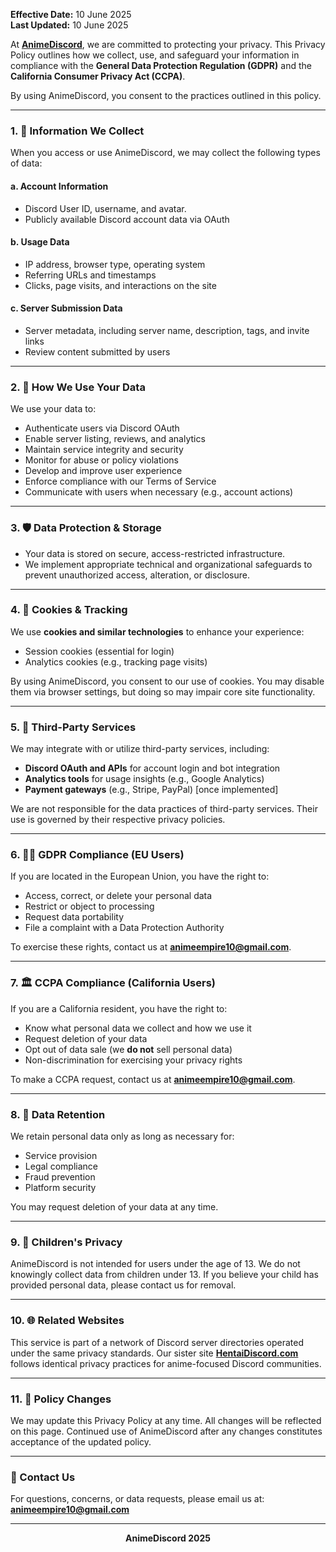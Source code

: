 <!-- ## 🔒 Privacy Policy -->

**Effective Date:** 10 June 2025<br>
**Last Updated:** 10 June 2025

At [**AnimeDiscord**](https://animediscord.com/), we are committed to protecting your privacy. This Privacy Policy outlines how we collect, use, and safeguard your information in compliance with the **General Data Protection Regulation (GDPR)** and the **California Consumer Privacy Act (CCPA)**.

By using AnimeDiscord, you consent to the practices outlined in this policy.

---

### 1. 📘 Information We Collect

When you access or use AnimeDiscord, we may collect the following types of data:

#### a. **Account Information**

* Discord User ID, username, and avatar.
* Publicly available Discord account data via OAuth

#### b. **Usage Data**

* IP address, browser type, operating system
* Referring URLs and timestamps
* Clicks, page visits, and interactions on the site

#### c. **Server Submission Data**

* Server metadata, including server name, description, tags, and invite links
* Review content submitted by users

---

### 2. 📌 How We Use Your Data

We use your data to:

* Authenticate users via Discord OAuth
* Enable server listing, reviews, and analytics
* Maintain service integrity and security
* Monitor for abuse or policy violations
* Develop and improve user experience
* Enforce compliance with our Terms of Service
* Communicate with users when necessary (e.g., account actions)

---

### 3. 🛡️ Data Protection & Storage

* Your data is stored on secure, access-restricted infrastructure.
* We implement appropriate technical and organizational safeguards to prevent unauthorized access, alteration, or disclosure.

---

### 4. 🍪 Cookies & Tracking

We use **cookies and similar technologies** to enhance your experience:

* Session cookies (essential for login)
* Analytics cookies (e.g., tracking page visits)

By using AnimeDiscord, you consent to our use of cookies. You may disable them via browser settings, but doing so may impair core site functionality.

---

### 5. 🔁 Third-Party Services

We may integrate with or utilize third-party services, including:

* **Discord OAuth and APIs** for account login and bot integration
* **Analytics tools** for usage insights (e.g., Google Analytics)
* **Payment gateways** (e.g., Stripe, PayPal) \[once implemented]

We are not responsible for the data practices of third-party services. Their use is governed by their respective privacy policies.

---

### 6. 🧑‍⚖️ GDPR Compliance (EU Users)

If you are located in the European Union, you have the right to:

* Access, correct, or delete your personal data
* Restrict or object to processing
* Request data portability
* File a complaint with a Data Protection Authority

To exercise these rights, contact us at **animeempire10@gmail.com**.

---

### 7. 🏛️ CCPA Compliance (California Users)

If you are a California resident, you have the right to:

* Know what personal data we collect and how we use it
* Request deletion of your data
* Opt out of data sale (we **do not** sell personal data)
* Non-discrimination for exercising your privacy rights

To make a CCPA request, contact us at **animeempire10@gmail.com**.

---

### 8. 🧨 Data Retention

We retain personal data only as long as necessary for:

* Service provision
* Legal compliance
* Fraud prevention
* Platform security

You may request deletion of your data at any time.

---

### 9. 🧾 Children's Privacy

AnimeDiscord is not intended for users under the age of 13. We do not knowingly collect data from children under 13. If you believe your child has provided personal data, please contact us for removal.

---

### 10. 🌐 Related Websites

This service is part of a network of Discord server directories operated under the same privacy standards. Our sister site [**HentaiDiscord.com**](https://www.hentaidiscord.com/) follows identical privacy practices for anime-focused Discord communities.

---

### 11. 🔄 Policy Changes

We may update this Privacy Policy at any time. All changes will be reflected on this page. Continued use of AnimeDiscord after any changes constitutes acceptance of the updated policy.

---

### 📩 Contact Us

For questions, concerns, or data requests, please email us at:
**animeempire10@gmail.com**

---

**<div align="center">AnimeDiscord 2025</div>**
